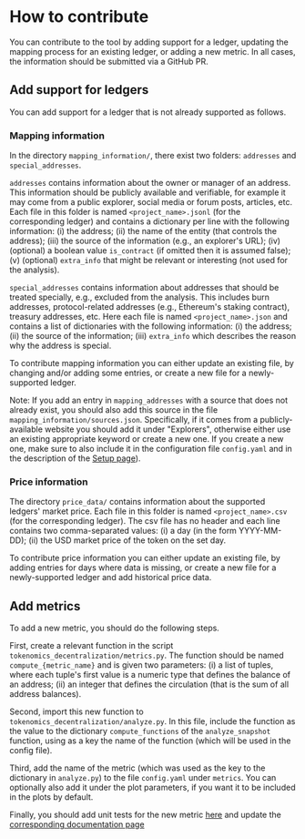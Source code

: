 # How to contribute

You can contribute to the tool by adding support for a ledger, updating the
mapping process for an existing ledger, or adding a new metric. In all cases,
the information should be submitted via a GitHub PR.

## Add support for ledgers

You can add support for a ledger that is not already supported as follows.

### Mapping information

In the directory `mapping_information/`, there exist two folders: `addresses`
and `special_addresses`.

`addresses` contains information about the owner or manager of an address. This
information should be publicly available and verifiable, for example it may come
from a public explorer, social media or forum posts, articles, etc. Each file in
this folder is named `<project_name>.jsonl` (for the corresponding ledger) and
contains a dictionary per line with the following information:
(i) the address;
(ii) the name of the entity (that controls the address);
(iii) the source of the information (e.g., an explorer's URL);
(iv) (optional) a boolean value `is_contract` (if omitted then it is assumed false);
(v) (optional) `extra_info` that might be relevant or interesting (not used for
the analysis).

`special_addresses` contains information about addresses that should be treated
specially, e.g., excluded from the analysis. This includes burn addresses,
protocol-related addresses (e.g., Ethereum's staking contract), treasury
addresses, etc. Here each file is named `<project_name>.json` and contains a
list of dictionaries with the following information:
(i) the address;
(ii) the source of the information;
(iii) `extra_info` which describes the reason why the address is special.

To contribute mapping information you can either update an existing file, by
changing and/or adding some entries, or create a new file for a newly-supported
ledger.

Note: If you add an entry in `mapping_addresses` with a source that does not
already exist, you should also add this source in the file
`mapping_information/sources.json`. Specifically, if it comes from a
publicly-available website you should add it under "Explorers", otherwise either
use an existing appropriate keyword or create a new one. If you create a new
one, make sure to also include it in the configuration file `config.yaml` and in
the description of the [Setup
page](https://blockchain-technology-lab.github.io/tokenomics-decentralization/setup/)).

### Price information

The directory `price_data/` contains information about the supported ledgers'
market price. Each file in this folder is named `<project_name>.csv` (for the
corresponding ledger). The csv file has no header and each line contains two
comma-separated values:
(i) a day (in the form YYYY-MM-DD);
(ii) the USD market price of the token on the set day.

To contribute price information you can either update an existing file, by
adding entries for days where data is missing, or create a new file for a
newly-supported ledger and add historical price data.

## Add metrics

To add a new metric, you should do the following steps.

First, create a relevant function in the script
`tokenomics_decentralization/metrics.py`. The function should be named
`compute_{metric_name}` and is given two parameters:
(i) a list of tuples, where each tuple's first value is a numeric type that
defines the balance of an address;
(ii) an integer that defines the circulation (that is the sum of all address
balances).

Second, import this new function to `tokenomics_decentralization/analyze.py`.
In this file, include the function as the value to the dictionary
`compute_functions` of the `analyze_snapshot` function, using as a key the name
of the function (which will be used in the config file).

Third, add the name of the metric (which was used as the key to the dictionary
in `analyze.py`) to the file `config.yaml` under `metrics`. You can optionally
also add it under the plot parameters, if you want it to be included in the
plots by default.

Finally, you should add unit tests for the new metric
[here](https://github.com/Blockchain-Technology-Lab/tokenomics-decentralization/tree/main/tests)
and update the [corresponding documentation
page](https://github.com/Blockchain-Technology-Lab/tokenomics-decentralization/blob/main/docs/metrics.md)
